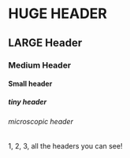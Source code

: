 # HUGE HEADER
## LARGE Header
### Medium Header
#### Small header
##### tiny header
###### microscopic header

1, 2, 3, all the headers you can see!
